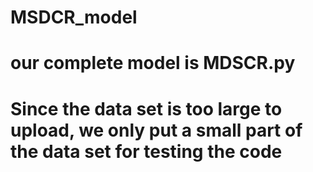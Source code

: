 # MSDCR_model

#  our complete model is MDSCR.py

# Since the data set is too large to upload, we only put a small part of the data set for testing the code

